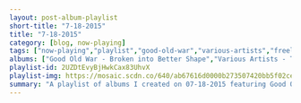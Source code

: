 ```yaml
---
layout: post-album-playlist
short-title: "7-18-2015"
title: "7-18-2015"
category: [blog, now-playing]
tags: ["now-playing","playlist","good-old-war","various-artists","freelance-whales","afi","godsmack","iron-&-wine","galantis","against-me!","the-suicide-machines"]
albums: ["Good Old War - Broken into Better Shape","Various Artists - Transistor Radio (Deluxe Version)","Freelance Whales - Diluvia","AFI - Burials","Godsmack - Faceless","Iron & Wine - Ghost On Ghost","Galantis - Galantis EP","Against Me! - Transgender Dysphoria Blues","The Suicide Machines - Destruction By Definition"]
playlist-id: 2UZDtEvyBjHwkCax83UhvX
playlist-img: https://mosaic.scdn.co/640/ab67616d0000b273507420bb5f02ce7c5a4d20bcab67616d0000b273696ea49d99c1e2f924ffdf53ab67616d0000b27373802fd394d36a9e53a231acab67616d0000b27386b46439e46e01db16b65e4a
summary: "A playlist of albums I created on 07-18-2015 featuring Good Old War, Various Artists, Freelance Whales, AFI, Godsmack, Iron & Wine, Galantis, Against Me!, and The Suicide Machines"
---
```

